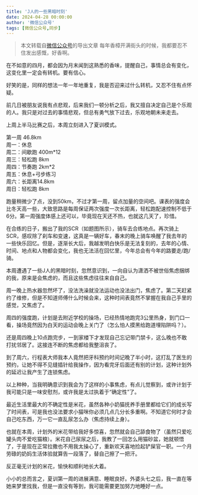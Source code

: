 ```yaml
---
title: 'J人的一些黑暗时刻'
date: 2024-04-28 00:00:00
author: '微信公众号'
tags: [微信公众号,同步]
---
```


> 本文转载自[微信公众号](https://mp.weixin.qq.com/)的导出文章
每年香樟开满街头的时候，我都要忍不住发出感慨，好香啊。

在不如意的四月，都会因为月末闻到这熟悉的香味，提醒自己，事情总会有变化，这变化里一定会有转机。要有信心。

好笑的是，同样的想法一年一年地重复，我是否迎来过什么转机，又忍不住有点怀疑。

前几日被朋友说我有点悲观，后来我们一顿分析之后，我又擅自决定自己是个乐观的人。我只是对过去的事情悲观，但总有勇气放下过去，乐观地朝未来走去。

上周上半马比赛之后，本周立刻进入了夏训模式。

第一周 46.8km  
周一：休息  
周二：间歇跑 400m\*12  
周三：轻松跑 8km  
周四：节奏跑 2km\*2  
周五：休息+弓步练习  
周六：长距离14.8km  
周日：轻松跑 8km

跑量稍微少了点，没到50km，不过才第一周，留点加量的空间吧。课表的强度会比冬天高一些，大致思路是每周保证两次强度一次长距离，轻松跑配速控制不低于6分。第一周强度体感上还可以，毕竟现在天还不热，也就这几天了，珍惜。

在合练的日子，搬出了我的SCR（如题图所示），骑车去合练地点。再次骑上SCR，感叹除了刹车和变速，这真是一辆好车，春末的晚上骑车唤醒了我去年的一些快乐回忆。但是，逐渐长大后，我越发明白快乐是无法复刻的，去年的心情、时间、地点和人物都会变化，我也无法活在回忆里，今年总会有今年的路要走/跑/骑。

本周遭遇了一些J人的黑暗时刻，忽然意识到，一向自认为潇洒不被世俗焦虑捆绑的我，原来是会焦虑的，而且这些焦虑往往来自自己。

周一晚上热水器忽然坏了，没法洗澡就没法运动也没法出门，焦虑了。第二天赶紧约了维修，但是不知道师傅什么时候会来，这种时间表竟然不掌握在我自己手里的感觉，又焦虑了。

周四的强度跑，计划是去附近学校的操场，已经热情地跑完3公里热身，到门口一看，操场竟然因为白天的运动会晚上关门了（怎么怕人摸黑给跑道埋陷阱吗？）。

还是周四晚上10点跑完步，一到家楼下才发现自己忘记带门禁卡，这么晚也不敢打扰邻居了。这接连不断的焦虑都给我整沮丧了。

到了周六，行程表大师我本人竟然把牙科预约时间记晚了半小时，这打乱了医生的预约，让她不得不见缝插针给我操作，因为看完牙后面还有别的计划，这种计划外的延迟让我产生了连锁焦虑。

以上种种，当我明确意识到我会为了这样的小事焦虑，有点儿觉察到，或许计划于我可能只是一味安慰剂，或许我是太过执着于“确定性”了。

最近生活里最大的不确定性是米花，虽然各种小奶猫抚养手册里都给它们的成长写了时间表，可是我也没法要求小猫咪你必须几点几分长多重啊。不知道它何时才会自己吃东西，万一它一直乱尿怎么办（焦虑持续上身）。

也就在本周，计划外的米花带给我好多惊喜，忽然就会自己舔食物了（虽然只爱吃罐头肉不爱吃猫粮）。米花自己尿尿之后，我教了一回怎么用猫砂盆，她就顿悟了，于是现在正常拉撒也不用我太操心了，重新欢天喜地捡起铲屎官一职。一个月劳碌的奶妈生活体验就算告一段落了，替自己擦了一把汗。

反正毫无计划的米花，愉快和顺利地长大着。

小小的总而言之，夏训第一周的进展满意、睡眠良好。外婆头七之后，我一直在等她来梦里找我，但是一直没有等到，我可能需要更加努力地睡好一点。